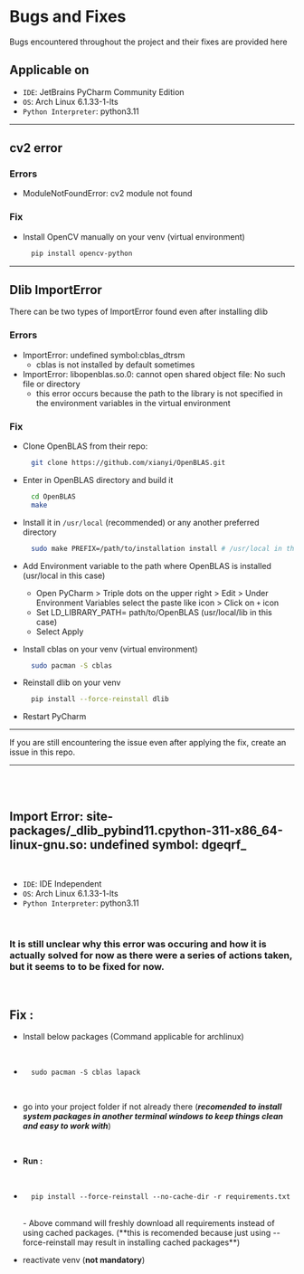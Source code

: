 # Bugs and Fixes

Bugs encountered throughout the project and their fixes are provided here

## Applicable on

- `IDE`: JetBrains PyCharm Community Edition
- `OS`: Arch Linux 6.1.33-1-lts
- `Python Interpreter`: python3.11

---

## cv2 error

### Errors

- ModuleNotFoundError: cv2 module not found

### Fix

- Install OpenCV manually on your venv (virtual environment)

  ```bash
    pip install opencv-python
  ```

---

## Dlib ImportError

There can be two types of ImportError found even after installing dlib

### Errors

- ImportError: undefined symbol:cblas_dtrsm
  - cblas is not installed by default sometimes
- ImportError: libopenblas.so.0:  cannot open shared object file: No such file or directory
  - this error occurs because the path to the library is not specified in the environment variables in the virtual environment

### Fix

- Clone OpenBLAS from their repo:

  ```bash
    git clone https://github.com/xianyi/OpenBLAS.git
  ```

- Enter in OpenBLAS directory and build it

  ```bash
    cd OpenBLAS
    make
  ```

- Install it in `/usr/local` (recommended) or any another preferred directory

  ```bash
    sudo make PREFIX=/path/to/installation install # /usr/local in this case
  ```

- Add Environment variable to the path where OpenBLAS is installed (usr/local in this case)
  - Open PyCharm > Triple dots on the upper right > Edit > Under Environment Variables select the paste like icon > Click on `+` icon
  - Set LD_LIBRARY_PATH= path/to/OpenBLAS (usr/local/lib in this case)
  - Select Apply
- Install cblas on your venv (virtual environment)

  ```bash
    sudo pacman -S cblas
  ```

- Reinstall dlib on your venv

  ```bash
    pip install --force-reinstall dlib
  ```

- Restart PyCharm

---

If you are still encountering the issue even after applying the fix, create an issue in this repo.

---

<br /><br />

## Import Error: site-packages/_dlib_pybind11.cpython-311-x86_64-linux-gnu.so: undefined symbol: dgeqrf\_

<br />

- `IDE`: IDE Independent
- `OS`: Arch Linux 6.1.33-1-lts
- `Python Interpreter`: python3.11

<br />

### It is still **unclear** why this error was occuring and how it is actually solved for now as there were a series of actions taken, but it seems to to be fixed for now. 

<br />

## **Fix :**
  - Install below packages (Command applicable for archlinux)

<br />

  - ```
      sudo pacman -S cblas lapack
    ```

<br />

  - go into your project folder if not already there (***recomended to install system packages in another terminal windows to keep things clean and easy to work with***) 
  
  <br />

  - **Run :**
  
  
<br />

  - ```
      pip install --force-reinstall --no-cache-dir -r requirements.txt
    ```

    <br />
    - Above command will freshly download all requirements instead of using cached packages. (**this is recomended because just using --force-reinstall may result in installing cached packages**)
    
    <br />

  - reactivate venv (**not mandatory**)